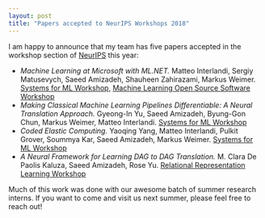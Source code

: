 ```yaml
---
layout: post
title: "Papers accepted to NeurIPS Workshops 2018"
---
```


I am happy to announce that my team has five papers accepted in the workshop section of [NeurIPS] this year:

  * *Machine Learning at Microsoft with ML.NET.* Matteo Interlandi, Sergiy Matusevych, Saeed Amizadeh, Shauheen Zahirazami, Markus Weimer. [Systems for ML Workshop][learningsys], [Machine Learning Open Source Software Workshop][mloss]
  * *Making Classical Machine Learning Pipelines Differentiable: A Neural Translation Approach.* Gyeong-In Yu, Saeed Amizadeh, Byung-Gon Chun, Markus Weimer, Matteo Interlandi. [Systems for ML Workshop][learningsys]
  * *Coded Elastic Computing.* Yaoqing Yang, Matteo Interlandi, Pulkit Grover, Soummya Kar, Saeed Amizadeh, Markus Weimer. [Systems for ML Workshop][learningsys]
  * *A Neural Framework for Learning DAG to DAG Translation.* M. Clara De Paolis Kaluza, Saeed Amizadeh, Rose Yu.  [Relational Representation Learning Workshop][relearn]

Much of this work was done with our awesome batch of summer research interns. If you want to come and visit us next summer, please feel free to reach out!

[NeurIPS]: https://neurips.cc
[learningsys]: http://learningsys.org/nips18/
[mloss]: https://2018.mloss.org/
[relearn]: https://r2learning.github.io/